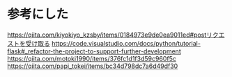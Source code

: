 # 参考にした
https://qiita.com/kiyokiyo_kzsby/items/0184973e9de0ea9011ed#postリクエストを受け取る
https://code.visualstudio.com/docs/python/tutorial-flask#_refactor-the-project-to-support-further-development
https://qiita.com/motoki1990/items/376fc1d1f3d59c960f5c
https://qiita.com/papi_tokei/items/bc34d798dc7a6d49df30